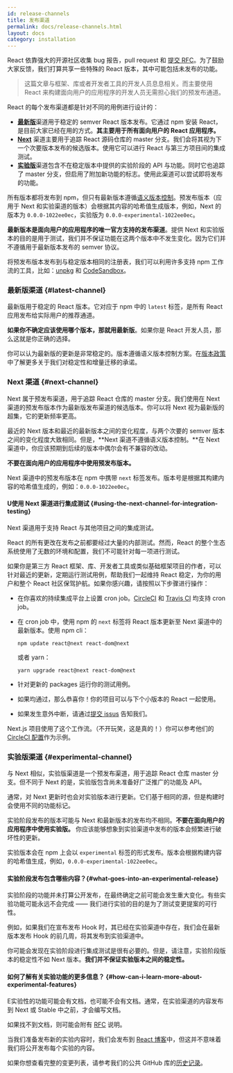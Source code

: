 ```yaml
---
id: release-channels
title: 发布渠道
permalink: docs/release-channels.html
layout: docs
category: installation
---
```


React 依靠强大的开源社区收集 bug 报告，pull request 和 [提交 RFC](https://github.com/reactjs/rfcs)。为了鼓励大家反馈，我们打算共享一些特殊的 React 版本，其中可能包括未发布的功能。

> 这篇文章与框架、库或者开发者工具的开发人员息息相关。而主要使用 React 来构建面向用户的应用程序的开发人员无需担心我们的预发布通道。 

React 的每个发布渠道都是针对不同的用例进行设计的：

- [**最新版**](#latest-channel)渠道用于稳定的 semver React 版本发布。它通过 npm 安装 React，是目前大家已经在用的方式。**其主要用于所有面向用户的 React 应用程序。**
- [**Next**](#next-channel) 渠道主要用于追踪 React 源码仓库的 master 分支。我们会将其视为下一个次要版本发布的候选版本。使用它可以进行 React 与第三方项目间的集成测试。
- [**实验版**](#experimental-channel)渠道包含不在稳定版本中提供的实验阶段的 API 与功能。同时它也追踪了 master 分支，但启用了附加新功能的标志。使用此渠道可以尝试即将发布的功能。

所有版本都将发布到 npm，但只有最新版本遵循[语义版本控制](/docs/faq-versioning.html)。预发布版本（应用于 Next 和实验渠道的版本）会根据其内容的哈希值生成版本，例如，Next 的版本为 `0.0.0-1022ee0ec`，实验版为 `0.0.0-experimental-1022ee0ec`。

**最新版本是面向用户的应用程序的唯一官方支持的发布渠道**。提供 Next 和实验版本的目的是用于测试，我们并不保证功能在这两个版本中不发生变化。因为它们并不遵循用于最新版本发布的 semver 协议。

将预发布版本发布到与稳定版本相同的注册表，我们可以利用许多支持 npm 工作流的工具，比如：[unpkg](https://unpkg.com) 和 [CodeSandbox](https://codesandbox.io)。

### 最新版渠道 {#latest-channel}

最新版用于稳定的 React 版本。它对应于 npm 中的 `latest` 标签，是所有 React 应用发布给实际用户的推荐通道。

**如果你不确定应该使用哪个版本，那就用最新版**。如果你是 React 开发人员，那么这就是你正确的选择。

你可以认为最新版的更新是非常稳定的。版本遵循语义版本控制方案。在[版本政策](/docs/faq-versioning.html)中了解更多关于我们对稳定性和增量迁移的承诺。

### Next 渠道 {#next-channel}

Next 属于预发布渠道，用于追踪 React 仓库的 master 分支。我们使用在 Next 渠道的预发布版本作为最新版发布渠道的候选版本。你可以将 Next 视为最新版的超集，它的更新频率更高。

最近的 Next 版本和最近的最新版本之间的变化程度，与两个次要的 semver 版本之间的变化程度大致相同。但是，**Next 渠道不遵循语义版本控制。**在 Next 渠道中，你应该预期到后续的版本中偶尔会有不兼容的改动。

**不要在面向用户的应用程序中使用预发布版本。**

Next 渠道中的预发布版本在 npm 中携带 `next` 标签发布。版本号是根据其构建内容的哈希值生成的，例如：`0.0.0-1022ee0ec`。

#### U使用 Next 渠道进行集成测试 {#using-the-next-channel-for-integration-testing}

Next 渠道用于支持 React 与其他项目之间的集成测试。

React 的所有更改在发布之前都要经过大量的内部测试。然而，React 的整个生态系统使用了无数的环境和配置，我们不可能针对每一项进行测试。

如果你是第三方 React 框架、库、开发者工具或类似基础框架项目的作者，可以针对最近的更新，定期运行测试用例，帮助我们一起维持 React 稳定，为你的用户和整个 React 社区保驾护航。如果你感兴趣，请按照以下步骤进行操作：

- 在你喜欢的持续集成平台上设置 cron job。[CircleCI](https://circleci.com/docs/2.0/triggers/#scheduled-builds) 和 [Travis CI](https://docs.travis-ci.com/user/cron-jobs/) 均支持 cron job。
- 在 cron job 中，使用 npm 的 `next` 标签将 React 版本更新至 Next 渠道中的最新版本。使用 npm cli：

  ```
  npm update react@next react-dom@next
  ```

  或者 yarn：

  ```
  yarn upgrade react@next react-dom@next
  ```
- 针对更新的 packages 运行你的测试用例。
- 如果均通过，那么恭喜你！你的项目可以与下个小版本的 React 一起使用。
- 如果发生意外中断，请通过[提交 issus](https://github.com/facebook/react/issues) 告知我们。

Next.js 项目使用了这个工作流。（不开玩笑，这是真的！）你可以参考他们的 [CircleCI 配置](https://github.com/zeit/next.js/blob/c0a1c0f93966fe33edd93fb53e5fafb0dcd80a9e/.circleci/config.yml)作为示例。

### 实验版渠道 {#experimental-channel}

与 Next 相似，实验版渠道是一个预发布渠道，用于追踪 React 仓库 master 分支。但不同于 Next 的是，实验版包含尚未准备好广泛推广的功能及 API。

通常，对 Next 更新时也会对实验版本进行更新。它们基于相同的源，但是构建时会使用不同的功能标记。

实验阶段发布的版本可能与 Next 和最新版本的发布均不相同。**不要在面向用户的应用程序中使用实验版。** 你应该能够想象到实验渠道中发布的版本会频繁进行破坏性的更新。

实验版本会在 npm 上会以 `experimental` 标签的形式发布。版本会根据构建内容的哈希值生成，例如，`0.0.0-experimental-1022ee0ec`。

#### 实验阶段发布包含哪些内容？{#what-goes-into-an-experimental-release}

实验阶段的功能并未打算公开发布，在最终确定之前可能会发生重大变化。有些实验功能可能永远不会完成 —— 我们进行实验的目的是为了测试变更提案的可行性。

例如，如果我们在宣布发布 Hook 时，其已经在实验渠道中存在，我们会在最新版本发布 Hook 的前几周，将其发布到实验渠道中。

你可能会发现在实验阶段进行集成测试是很有必要的。但是，请注意，实验阶段版本的稳定性不如 Next 版本。**我们并不保证实验版本之间的稳定性。**

#### 如何了解有关实验功能的更多信息？ {#how-can-i-learn-more-about-experimental-features}

E实验性的功能可能会有文档，也可能不会有文档。通常，在实验渠道的内容发布到 Next 或 Stable 中之前，才会编写文档。

如果找不到文档，则可能会附有 [RFC](https://github.com/reactjs/rfcs) 说明。

当我们准备发布新的实验内容时，我们会发布到 [React 博客](/blog)中，但这并不意味着我们将公开发布每个实验的内容。

如果你想查看完整的变更列表，请参考我们的公共 GitHub 库的[历史记录](https://github.com/facebook/react/commits/master)。
